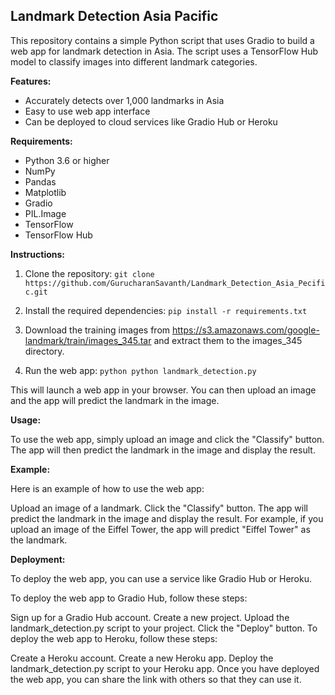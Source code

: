 ## Landmark Detection Asia Pacific

This repository contains a simple Python script that uses Gradio to build a web app for landmark detection in Asia. The script uses a TensorFlow Hub model to classify images into different landmark categories.

**Features:**

* Accurately detects over 1,000 landmarks in Asia
* Easy to use web app interface
* Can be deployed to cloud services like Gradio Hub or Heroku

**Requirements:**

* Python 3.6 or higher
* NumPy
* Pandas
* Matplotlib
* Gradio
* PIL.Image
* TensorFlow
* TensorFlow Hub

**Instructions:**

1. Clone the repository:
``git clone https://github.com/GurucharanSavanth/Landmark_Detection_Asia_Pecific.git``

2. Install the required dependencies:
 ``pip install -r requirements.txt``
3. Download the training images from https://s3.amazonaws.com/google-landmark/train/images_345.tar and extract them to the images_345 directory.

4. Run the web app:
```python python landmark_detection.py```

This will launch a web app in your browser. You can then upload an image and the app will predict the landmark in the image.

**Usage:**

To use the web app, simply upload an image and click the "Classify" button. The app will then predict the landmark in the image and display the result.

**Example:**

Here is an example of how to use the web app:

Upload an image of a landmark.
Click the "Classify" button.
The app will predict the landmark in the image and display the result.
For example, if you upload an image of the Eiffel Tower, the app will predict "Eiffel Tower" as the landmark.

**Deployment:**

To deploy the web app, you can use a service like Gradio Hub or Heroku.

To deploy the web app to Gradio Hub, follow these steps:

Sign up for a Gradio Hub account.
Create a new project.
Upload the landmark_detection.py script to your project.
Click the "Deploy" button.
To deploy the web app to Heroku, follow these steps:

Create a Heroku account.
Create a new Heroku app.
Deploy the landmark_detection.py script to your Heroku app.
Once you have deployed the web app, you can share the link with others so that they can use it.
